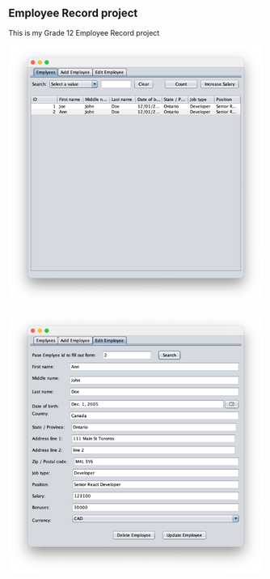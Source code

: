 ## Employee Record project

This is my Grade 12 Employee Record project

![img.png](img.png)

![img_1.png](img_1.png)